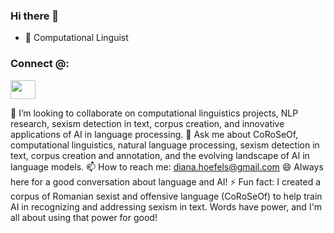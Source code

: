 ### Hi there 👋

<!--
**DianaHoefels/DianaHoefels** is a ✨ _special_ ✨ repository because its `README.md` (this file) appears on your GitHub profile.

Here are some ideas to get you started:
-->
 <!--img align="right" alt="Coding" width="400" src="add your link here"-->
<!-- :computer: working as a computational linguist.-->
- :green_book: Computational Linguist
<!--#- 🌱 my current research interests are in offensive language detection,  paraphrasing, learning learning.-->
<h3 align="left">Connect @:</h3>
<p align="left">
<!--a href="your link" target="blank"><img align="center" src="https://cdn.jsdelivr.net/npm/simple-icons@3.0.1/icons/twitter.svg" alt="" height="30" width="40" /></a-->
<a href="https://www.linkedin.com/in/diana-hoefels-6668b776/" target="blank"><img align="center" src="https://cdn.jsdelivr.net/npm/simple-icons@3.0.1/icons/linkedin.svg" alt="" height="30" width="40" /></a>
<!--a href="your link" target="blank"><img align="center" src="https://cdn.jsdelivr.net/npm/simple-icons@3.0.1/icons/instagram.svg" alt="" height="30" width="40" /></a-->
<!--a href="your link" target="blank"><img align="center" src="https://cdn.jsdelivr.net/npm/simple-icons@3.0.1/icons/youtube.svg" alt="" height="30" width="40" /></a-->
</p>

👯 I’m looking to collaborate on computational linguistics projects, NLP research, sexism detection in text, corpus creation, and innovative applications of AI in language processing.
💬 Ask me about CoRoSeOf, computational linguistics, natural language processing, sexism detection in text, corpus creation and annotation, and the evolving landscape of AI in language models.
📫 How to reach me: diana.hoefels@gmail.com
😄 Always here for a good conversation about language and AI!
⚡ Fun fact: I created a corpus of Romanian sexist and offensive language (CoRoSeOf) to help train AI in recognizing and addressing sexism in text. Words have power, and I'm all about using that power for good!
